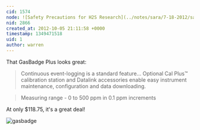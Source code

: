 ```yaml
---
cid: 1574
node: ![Safety Precautions for H2S Research](../notes/sara/7-18-2012/safety-precaution-h2s-research)
nid: 2866
created_at: 2012-10-05 21:11:58 +0000
timestamp: 1349471518
uid: 1
author: warren
---
```


That GasBadge Plus looks great: 

> Continuous event-logging is a standard feature... Optional Cal Plus™ calibration station and Datalink accessories enable easy instrument maintenance, configuration and data downloading.

> Measuring range - 0 to 500 ppm in 0.1 ppm increments

At only $118.75, it's a great deal!

![gasbadge](http://www.durawear.com/images/catalog/live/imageLibrary/238F50ED1517585314A8E10F5182F02AM.jpg)